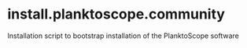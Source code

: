# install.planktoscope.community
Installation script to bootstrap installation of the PlanktoScope software
